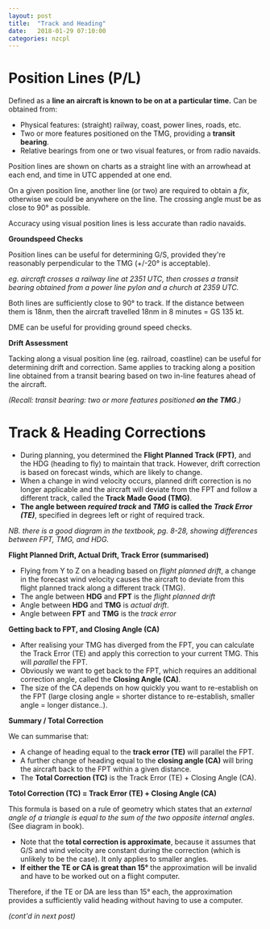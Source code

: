 ```yaml
---
layout: post
title:  "Track and Heading"
date:   2018-01-29 07:10:00
categories: nzcpl
---
```


# Position Lines (P/L)

Defined as a **line an aircraft is known to be on at a particular time.** Can be obtained from:

 * Physical features: (straight) railway, coast, power lines, roads, etc.
 * Two or more features positioned on the TMG, providing a **transit bearing**.
 * Relative bearings from one or two visual features, or from radio navaids.

Position lines are shown on charts as a straight line with an arrowhead at each end, and time in
UTC appended at one end.

On a given position line, another line (or two) are required to obtain a *fix*, otherwise we could
be anywhere on the line. The crossing angle must be as close to 90&deg; as possible.

Accuracy using visual position lines is less accurate than radio navaids.

**Groundspeed Checks**

Position lines can be useful for determining G/S, provided they're reasonably perpendicular to
the TMG (+/-20&deg; is acceptable).

*eg. aircraft crosses a railway line at 2351 UTC, then crosses a *transit bearing* obtained from
a power line pylon and a church at 2359 UTC.*

Both lines are sufficiently close to 90&deg; to track. If the distance between them is 18nm, then
the aircraft travelled 18nm in 8 minutes = GS 135 kt.

DME can be useful for providing ground speed checks.

**Drift Assessment**

Tacking along a visual position line (eg. railroad, coastline) can be useful for determining
drift and correction. Same applies to tracking along a position line obtained from a transit bearing
based on two in-line features ahead of the aircraft.

*(Recall: transit bearing: two or more features positioned **on the TMG**.)*

# Track & Heading Corrections

 * During planning, you determined the **Flight Planned Track (FPT)**, and the HDG (heading to fly)
   to maintain that track. However, drift correction is based on forecast winds, which are likely
   to change.
 * When a change in wind velocity occurs, planned drift correction is no longer applicable and the
   aircraft will deviate from the FPT and follow a different track, called the **Track Made Good (TMG)**.
 * **The angle between *required track* and *TMG* is called the *Track Error (TE)***, specified in
   degrees left or right of required track.

*NB. there is a good diagram in the textbook, pg. 8-28, showing differences between FPT, TMG, and HDG.*

**Flight Planned Drift, Actual Drift, Track Error (summarised)**

 * Flying from Y to Z on a heading based on *flight planned drift*, a change in the forecast wind
   velocity causes the aircraft to deviate from this flight planned track along a different track
   (TMG).
 * The angle between **HDG** and **FPT** is the *flight planned drift*
 * Angle between **HDG** and **TMG** is *actual drift*.
 * Angle between **FPT** and **TMG** is the *track error*

**Getting back to FPT, and Closing Angle (CA)**

 * After realising your TMG has diverged from the FPT, you can calculate the Track Error (TE) and
   apply this correction to your current TMG. This will *parallel* the FPT.
 * Obviously we want to get back to the FPT, which requires an additional correction angle, called
   the **Closing Angle (CA)**.
 * The size of the CA depends on how quickly you want to re-establish on the FPT (large closing
   angle = shorter distance to re-establish, smaller angle = longer distance..).

**Summary / Total Correction**

We can summarise that:

 * A change of heading equal to the **track error (TE)** will parallel the FPT.
 * A further change of heading equal to the **closing angle (CA)** will bring the aircraft back to the
   FPT within a given distance.
 * The **Total Correction (TC)** is the Track Error (TE) + Closing Angle (CA).

**Totol Correction (TC) = Track Error (TE) + Closing Angle (CA)**

This formula is based on a rule of geometry which states that an *external angle of a triangle is
equal to the sum of the two opposite internal angles*. (See diagram in book).

 * Note that the **total correction is approximate**, because it assumes that G/S and wind velocity are
   constant during the correction (which is unlikely to be the case). It only applies to smaller angles.
 * **If either the TE or CA is great than 15&deg;** the approximation will be invalid and have to be
   worked out on a flight computer.

Therefore, if the TE or DA are less than 15&deg; each, the approximation provides a sufficiently valid
heading without having to use a computer.

*(cont'd in next post)*
